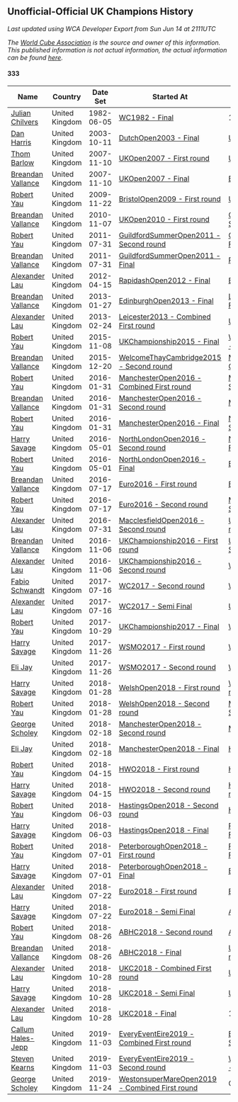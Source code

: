 ## Unofficial-Official UK Champions History

*Last updated using WCA Developer Export from Sun Jun 14 at 2111UTC*

*The [World Cube Association](https://www.worldcubeassociation.org) is the source and owner of this information. This published information is not actual information, the actual information can be found [here](https://www.worldcubeassociation.org/results).*

#### 333

|Name|Country|Date Set|Started At|Ended At|Days Held|  
|--|--|--|--|--|--|  
|[Julian Chilvers](https://www.worldcubeassociation.org/persons/1982CHIL01)|United Kingdom|1982-06-05|[WC1982 - Final](https://www.worldcubeassociation.org/competitions/WC1982/results/all#e333_f)|1 year after [WC1982](https://www.worldcubeassociation.org/competitions/WC1982/results/all#e333_f)|365|  
|[Dan Harris](https://www.worldcubeassociation.org/persons/2003HARR01)|United Kingdom|2003-10-11|[DutchOpen2003 - Final](https://www.worldcubeassociation.org/competitions/DutchOpen2003/results/all#e333_f)|[UKOpen2007 - First round](https://www.worldcubeassociation.org/competitions/UKOpen2007/results/all#e333_1)|1491|  
|[Thom Barlow](https://www.worldcubeassociation.org/persons/2006BARL01)|United Kingdom|2007-11-10|[UKOpen2007 - First round](https://www.worldcubeassociation.org/competitions/UKOpen2007/results/all#e333_1)|[UKOpen2007 - Final](https://www.worldcubeassociation.org/competitions/UKOpen2007/results/all#e333_f)|0|  
|[Breandan Vallance](https://www.worldcubeassociation.org/persons/2007VALL01)|United Kingdom|2007-11-10|[UKOpen2007 - Final](https://www.worldcubeassociation.org/competitions/UKOpen2007/results/all#e333_f)|[BristolOpen2009 - First round](https://www.worldcubeassociation.org/competitions/BristolOpen2009/results/all#e333_1)|743|  
|[Robert Yau](https://www.worldcubeassociation.org/persons/2009YAUR01)|United Kingdom|2009-11-22|[BristolOpen2009 - First round](https://www.worldcubeassociation.org/competitions/BristolOpen2009/results/all#e333_1)|[UKOpen2010 - First round](https://www.worldcubeassociation.org/competitions/UKOpen2010/results/all#e333_1)|350|  
|[Breandan Vallance](https://www.worldcubeassociation.org/persons/2007VALL01)|United Kingdom|2010-11-07|[UKOpen2010 - First round](https://www.worldcubeassociation.org/competitions/UKOpen2010/results/all#e333_1)|[GuildfordSummerOpen2011 - Second round](https://www.worldcubeassociation.org/competitions/GuildfordSummerOpen2011/results/all#e333_2)|266|  
|[Robert Yau](https://www.worldcubeassociation.org/persons/2009YAUR01)|United Kingdom|2011-07-31|[GuildfordSummerOpen2011 - Second round](https://www.worldcubeassociation.org/competitions/GuildfordSummerOpen2011/results/all#e333_2)|[GuildfordSummerOpen2011 - Final](https://www.worldcubeassociation.org/competitions/GuildfordSummerOpen2011/results/all#e333_f)|0|  
|[Breandan Vallance](https://www.worldcubeassociation.org/persons/2007VALL01)|United Kingdom|2011-07-31|[GuildfordSummerOpen2011 - Final](https://www.worldcubeassociation.org/competitions/GuildfordSummerOpen2011/results/all#e333_f)|[RapidashOpen2012 - Final](https://www.worldcubeassociation.org/competitions/RapidashOpen2012/results/all#e333_f)|259|  
|[Alexander Lau](https://www.worldcubeassociation.org/persons/2011LAUA01)|United Kingdom|2012-04-15|[RapidashOpen2012 - Final](https://www.worldcubeassociation.org/competitions/RapidashOpen2012/results/all#e333_f)|[EdinburghOpen2013 - Final](https://www.worldcubeassociation.org/competitions/EdinburghOpen2013/results/all#e333_f)|287|  
|[Breandan Vallance](https://www.worldcubeassociation.org/persons/2007VALL01)|United Kingdom|2013-01-27|[EdinburghOpen2013 - Final](https://www.worldcubeassociation.org/competitions/EdinburghOpen2013/results/all#e333_f)|[Leicester2013 - Combined First round](https://www.worldcubeassociation.org/competitions/Leicester2013/results/all#e333_d)|28|  
|[Alexander Lau](https://www.worldcubeassociation.org/persons/2011LAUA01)|United Kingdom|2013-02-24|[Leicester2013 - Combined First round](https://www.worldcubeassociation.org/competitions/Leicester2013/results/all#e333_d)|[UKChampionship2015 - Final](https://www.worldcubeassociation.org/competitions/UKChampionship2015/results/all#e333_f)|987|  
|[Robert Yau](https://www.worldcubeassociation.org/persons/2009YAUR01)|United Kingdom|2015-11-08|[UKChampionship2015 - Final](https://www.worldcubeassociation.org/competitions/UKChampionship2015/results/all#e333_f)|[WelcomeThayCambridge2015 - Second round](https://www.worldcubeassociation.org/competitions/WelcomeThayCambridge2015/results/all#e333_2)|42|  
|[Breandan Vallance](https://www.worldcubeassociation.org/persons/2007VALL01)|United Kingdom|2015-12-20|[WelcomeThayCambridge2015 - Second round](https://www.worldcubeassociation.org/competitions/WelcomeThayCambridge2015/results/all#e333_2)|[ManchesterOpen2016 - Combined First round](https://www.worldcubeassociation.org/competitions/ManchesterOpen2016/results/all#e333_d)|42|  
|[Robert Yau](https://www.worldcubeassociation.org/persons/2009YAUR01)|United Kingdom|2016-01-31|[ManchesterOpen2016 - Combined First round](https://www.worldcubeassociation.org/competitions/ManchesterOpen2016/results/all#e333_d)|[ManchesterOpen2016 - Second round](https://www.worldcubeassociation.org/competitions/ManchesterOpen2016/results/all#e333_2)|0|  
|[Breandan Vallance](https://www.worldcubeassociation.org/persons/2007VALL01)|United Kingdom|2016-01-31|[ManchesterOpen2016 - Second round](https://www.worldcubeassociation.org/competitions/ManchesterOpen2016/results/all#e333_2)|[ManchesterOpen2016 - Final](https://www.worldcubeassociation.org/competitions/ManchesterOpen2016/results/all#e333_f)|0|  
|[Robert Yau](https://www.worldcubeassociation.org/persons/2009YAUR01)|United Kingdom|2016-01-31|[ManchesterOpen2016 - Final](https://www.worldcubeassociation.org/competitions/ManchesterOpen2016/results/all#e333_f)|[NorthLondonOpen2016 - Second round](https://www.worldcubeassociation.org/competitions/NorthLondonOpen2016/results/all#e333_2)|91|  
|[Harry Savage](https://www.worldcubeassociation.org/persons/2013SAVA01)|United Kingdom|2016-05-01|[NorthLondonOpen2016 - Second round](https://www.worldcubeassociation.org/competitions/NorthLondonOpen2016/results/all#e333_2)|[NorthLondonOpen2016 - Final](https://www.worldcubeassociation.org/competitions/NorthLondonOpen2016/results/all#e333_f)|0|  
|[Robert Yau](https://www.worldcubeassociation.org/persons/2009YAUR01)|United Kingdom|2016-05-01|[NorthLondonOpen2016 - Final](https://www.worldcubeassociation.org/competitions/NorthLondonOpen2016/results/all#e333_f)|[Euro2016 - First round](https://www.worldcubeassociation.org/competitions/Euro2016/results/all#e333_1)|77|  
|[Breandan Vallance](https://www.worldcubeassociation.org/persons/2007VALL01)|United Kingdom|2016-07-17|[Euro2016 - First round](https://www.worldcubeassociation.org/competitions/Euro2016/results/all#e333_1)|[Euro2016 - Second round](https://www.worldcubeassociation.org/competitions/Euro2016/results/all#e333_2)|0|  
|[Robert Yau](https://www.worldcubeassociation.org/persons/2009YAUR01)|United Kingdom|2016-07-17|[Euro2016 - Second round](https://www.worldcubeassociation.org/competitions/Euro2016/results/all#e333_2)|[MacclesfieldOpen2016 - Second round](https://www.worldcubeassociation.org/competitions/MacclesfieldOpen2016/results/all#e333_2)|14|  
|[Alexander Lau](https://www.worldcubeassociation.org/persons/2011LAUA01)|United Kingdom|2016-07-31|[MacclesfieldOpen2016 - Second round](https://www.worldcubeassociation.org/competitions/MacclesfieldOpen2016/results/all#e333_2)|[UKChampionship2016 - First round](https://www.worldcubeassociation.org/competitions/UKChampionship2016/results/all#e333_1)|98|  
|[Breandan Vallance](https://www.worldcubeassociation.org/persons/2007VALL01)|United Kingdom|2016-11-06|[UKChampionship2016 - First round](https://www.worldcubeassociation.org/competitions/UKChampionship2016/results/all#e333_1)|[UKChampionship2016 - Second round](https://www.worldcubeassociation.org/competitions/UKChampionship2016/results/all#e333_2)|0|  
|[Alexander Lau](https://www.worldcubeassociation.org/persons/2011LAUA01)|United Kingdom|2016-11-06|[UKChampionship2016 - Second round](https://www.worldcubeassociation.org/competitions/UKChampionship2016/results/all#e333_2)|[WC2017 - Second round](https://www.worldcubeassociation.org/competitions/WC2017/results/all#e333_2)|252|  
|[Fabio Schwandt](https://www.worldcubeassociation.org/persons/2014SCHW02)|United Kingdom|2017-07-16|[WC2017 - Second round](https://www.worldcubeassociation.org/competitions/WC2017/results/all#e333_2)|[WC2017 - Semi Final](https://www.worldcubeassociation.org/competitions/WC2017/results/all#e333_3)|0|  
|[Alexander Lau](https://www.worldcubeassociation.org/persons/2011LAUA01)|United Kingdom|2017-07-16|[WC2017 - Semi Final](https://www.worldcubeassociation.org/competitions/WC2017/results/all#e333_3)|[UKChampionship2017 - Final](https://www.worldcubeassociation.org/competitions/UKChampionship2017/results/all#e333_f)|105|  
|[Robert Yau](https://www.worldcubeassociation.org/persons/2009YAUR01)|United Kingdom|2017-10-29|[UKChampionship2017 - Final](https://www.worldcubeassociation.org/competitions/UKChampionship2017/results/all#e333_f)|[WSMO2017 - First round](https://www.worldcubeassociation.org/competitions/WSMO2017/results/all#e333_1)|28|  
|[Harry Savage](https://www.worldcubeassociation.org/persons/2013SAVA01)|United Kingdom|2017-11-26|[WSMO2017 - First round](https://www.worldcubeassociation.org/competitions/WSMO2017/results/all#e333_1)|[WSMO2017 - Second round](https://www.worldcubeassociation.org/competitions/WSMO2017/results/all#e333_2)|0|  
|[Eli Jay](https://www.worldcubeassociation.org/persons/2014JAYE01)|United Kingdom|2017-11-26|[WSMO2017 - Second round](https://www.worldcubeassociation.org/competitions/WSMO2017/results/all#e333_2)|[WelshOpen2018 - First round](https://www.worldcubeassociation.org/competitions/WelshOpen2018/results/all#e333_1)|63|  
|[Harry Savage](https://www.worldcubeassociation.org/persons/2013SAVA01)|United Kingdom|2018-01-28|[WelshOpen2018 - First round](https://www.worldcubeassociation.org/competitions/WelshOpen2018/results/all#e333_1)|[WelshOpen2018 - Second round](https://www.worldcubeassociation.org/competitions/WelshOpen2018/results/all#e333_2)|0|  
|[Robert Yau](https://www.worldcubeassociation.org/persons/2009YAUR01)|United Kingdom|2018-01-28|[WelshOpen2018 - Second round](https://www.worldcubeassociation.org/competitions/WelshOpen2018/results/all#e333_2)|[ManchesterOpen2018 - Second round](https://www.worldcubeassociation.org/competitions/ManchesterOpen2018/results/all#e333_2)|21|  
|[George Scholey](https://www.worldcubeassociation.org/persons/2015SCHO05)|United Kingdom|2018-02-18|[ManchesterOpen2018 - Second round](https://www.worldcubeassociation.org/competitions/ManchesterOpen2018/results/all#e333_2)|[ManchesterOpen2018 - Final](https://www.worldcubeassociation.org/competitions/ManchesterOpen2018/results/all#e333_f)|0|  
|[Eli Jay](https://www.worldcubeassociation.org/persons/2014JAYE01)|United Kingdom|2018-02-18|[ManchesterOpen2018 - Final](https://www.worldcubeassociation.org/competitions/ManchesterOpen2018/results/all#e333_f)|[HWO2018 - First round](https://www.worldcubeassociation.org/competitions/HWO2018/results/all#e333_1)|56|  
|[Robert Yau](https://www.worldcubeassociation.org/persons/2009YAUR01)|United Kingdom|2018-04-15|[HWO2018 - First round](https://www.worldcubeassociation.org/competitions/HWO2018/results/all#e333_1)|[HWO2018 - Second round](https://www.worldcubeassociation.org/competitions/HWO2018/results/all#e333_2)|0|  
|[Harry Savage](https://www.worldcubeassociation.org/persons/2013SAVA01)|United Kingdom|2018-04-15|[HWO2018 - Second round](https://www.worldcubeassociation.org/competitions/HWO2018/results/all#e333_2)|[HastingsOpen2018 - Second round](https://www.worldcubeassociation.org/competitions/HastingsOpen2018/results/all#e333_2)|49|  
|[Robert Yau](https://www.worldcubeassociation.org/persons/2009YAUR01)|United Kingdom|2018-06-03|[HastingsOpen2018 - Second round](https://www.worldcubeassociation.org/competitions/HastingsOpen2018/results/all#e333_2)|[HastingsOpen2018 - Final](https://www.worldcubeassociation.org/competitions/HastingsOpen2018/results/all#e333_f)|0|  
|[Harry Savage](https://www.worldcubeassociation.org/persons/2013SAVA01)|United Kingdom|2018-06-03|[HastingsOpen2018 - Final](https://www.worldcubeassociation.org/competitions/HastingsOpen2018/results/all#e333_f)|[PeterboroughOpen2018 - First round](https://www.worldcubeassociation.org/competitions/PeterboroughOpen2018/results/all#e333_1)|28|  
|[Robert Yau](https://www.worldcubeassociation.org/persons/2009YAUR01)|United Kingdom|2018-07-01|[PeterboroughOpen2018 - First round](https://www.worldcubeassociation.org/competitions/PeterboroughOpen2018/results/all#e333_1)|[PeterboroughOpen2018 - Final](https://www.worldcubeassociation.org/competitions/PeterboroughOpen2018/results/all#e333_f)|0|  
|[Harry Savage](https://www.worldcubeassociation.org/persons/2013SAVA01)|United Kingdom|2018-07-01|[PeterboroughOpen2018 - Final](https://www.worldcubeassociation.org/competitions/PeterboroughOpen2018/results/all#e333_f)|[Euro2018 - First round](https://www.worldcubeassociation.org/competitions/Euro2018/results/all#e333_1)|21|  
|[Alexander Lau](https://www.worldcubeassociation.org/persons/2011LAUA01)|United Kingdom|2018-07-22|[Euro2018 - First round](https://www.worldcubeassociation.org/competitions/Euro2018/results/all#e333_1)|[Euro2018 - Semi Final](https://www.worldcubeassociation.org/competitions/Euro2018/results/all#e333_3)|0|  
|[Harry Savage](https://www.worldcubeassociation.org/persons/2013SAVA01)|United Kingdom|2018-07-22|[Euro2018 - Semi Final](https://www.worldcubeassociation.org/competitions/Euro2018/results/all#e333_3)|[ABHC2018 - Second round](https://www.worldcubeassociation.org/competitions/ABHC2018/results/all#e333_2)|35|  
|[Robert Yau](https://www.worldcubeassociation.org/persons/2009YAUR01)|United Kingdom|2018-08-26|[ABHC2018 - Second round](https://www.worldcubeassociation.org/competitions/ABHC2018/results/all#e333_2)|[ABHC2018 - Final](https://www.worldcubeassociation.org/competitions/ABHC2018/results/all#e333_f)|0|  
|[Breandan Vallance](https://www.worldcubeassociation.org/persons/2007VALL01)|United Kingdom|2018-08-26|[ABHC2018 - Final](https://www.worldcubeassociation.org/competitions/ABHC2018/results/all#e333_f)|[UKC2018 - Combined First round](https://www.worldcubeassociation.org/competitions/UKC2018/results/all#e333_d)|63|  
|[Alexander Lau](https://www.worldcubeassociation.org/persons/2011LAUA01)|United Kingdom|2018-10-28|[UKC2018 - Combined First round](https://www.worldcubeassociation.org/competitions/UKC2018/results/all#e333_d)|[UKC2018 - Semi Final](https://www.worldcubeassociation.org/competitions/UKC2018/results/all#e333_3)|0|  
|[Harry Savage](https://www.worldcubeassociation.org/persons/2013SAVA01)|United Kingdom|2018-10-28|[UKC2018 - Semi Final](https://www.worldcubeassociation.org/competitions/UKC2018/results/all#e333_3)|[UKC2018 - Final](https://www.worldcubeassociation.org/competitions/UKC2018/results/all#e333_f)|0|  
|[Alexander Lau](https://www.worldcubeassociation.org/persons/2011LAUA01)|United Kingdom|2018-10-28|[UKC2018 - Final](https://www.worldcubeassociation.org/competitions/UKC2018/results/all#e333_f)|1 year after [UKC2018](https://www.worldcubeassociation.org/competitions/UKC2018/results/all#e333_f)|365|  
|[Callum Hales-Jepp](https://www.worldcubeassociation.org/persons/2012HALE01)|United Kingdom|2019-11-03|[EveryEventEire2019 - Combined First round](https://www.worldcubeassociation.org/competitions/EveryEventEire2019/results/all#e333_d)|[EveryEventEire2019 - Second round](https://www.worldcubeassociation.org/competitions/EveryEventEire2019/results/all#e333_2)|0|  
|[Steven Kearns](https://www.worldcubeassociation.org/persons/2015KEAR01)|United Kingdom|2019-11-03|[EveryEventEire2019 - Second round](https://www.worldcubeassociation.org/competitions/EveryEventEire2019/results/all#e333_2)|[WestonsuperMareOpen2019 - Combined First round](https://www.worldcubeassociation.org/competitions/WestonsuperMareOpen2019/results/all#e333_d)|21|  
|[George Scholey](https://www.worldcubeassociation.org/persons/2015SCHO05)|United Kingdom|2019-11-24|[WestonsuperMareOpen2019 - Combined First round](https://www.worldcubeassociation.org/competitions/WestonsuperMareOpen2019/results/all#e333_d)|Ongoing|204|  
